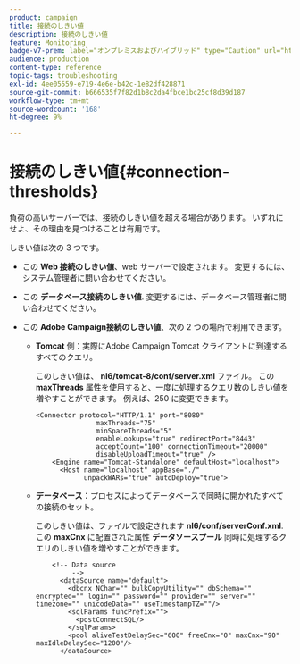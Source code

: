 ```yaml
---
product: campaign
title: 接続のしきい値
description: 接続のしきい値
feature: Monitoring
badge-v7-prem: label="オンプレミスおよびハイブリッド" type="Caution" url="https://experienceleague.adobe.com/docs/campaign-classic/using/installing-campaign-classic/architecture-and-hosting-models/hosting-models-lp/hosting-models.html?lang=ja" tooltip="オンプレミスデプロイメントとハイブリッドデプロイメントにのみ適用されます"
audience: production
content-type: reference
topic-tags: troubleshooting
exl-id: 4ee05559-e719-4e6e-b42c-1e82df428871
source-git-commit: b666535f7f82d1b8c2da4fbce1bc25cf8d39d187
workflow-type: tm+mt
source-wordcount: '168'
ht-degree: 9%

---
```


# 接続のしきい値{#connection-thresholds}



負荷の高いサーバーでは、接続のしきい値を超える場合があります。 いずれにせよ、その理由を見つけることは有用です。

しきい値は次の 3 つです。

* この **Web 接続のしきい値**、web サーバーで設定されます。 変更するには、システム管理者に問い合わせてください。

* この **データベース接続のしきい値**. 変更するには、データベース管理者に問い合わせてください。

* この **Adobe Campaign接続のしきい値**、次の 2 つの場所で利用できます。

   * **Tomcat** 側：実際にAdobe Campaign Tomcat クライアントに到達するすべてのクエリ。

     このしきい値は、 **nl6/tomcat-8/conf/server.xml** ファイル。 この **maxThreads** 属性を使用すると、一度に処理するクエリ数のしきい値を増やすことができます。 例えば、250 に変更できます。

     ```
     <Connector protocol="HTTP/1.1" port="8080"
                    maxThreads="75"
                    minSpareThreads="5"
                    enableLookups="true" redirectPort="8443"
                    acceptCount="100" connectionTimeout="20000"
                    disableUploadTimeout="true" />
         <Engine name="Tomcat-Standalone" defaultHost="localhost">
           <Host name="localhost" appBase="./"
                 unpackWARs="true" autoDeploy="true">
     ```

   * **データベース**：プロセスによってデータベースで同時に開かれたすべての接続のセット。

     このしきい値は、ファイルで設定されます **nl6/conf/serverConf.xml**. この **maxCnx** に配置された属性 **データソースプール** 同時に処理するクエリのしきい値を増やすことができます。

     ```
         <!-- Data source
              -->
           <dataSource name="default">
             <dbcnx NChar="" bulkCopyUtility="" dbSchema="" encrypted="" login="" password="" provider="" server="" timezone="" unicodeData="" useTimestampTZ=""/>
             <sqlParams funcPrefix="">
               <postConnectSQL/>
             </sqlParams>
             <pool aliveTestDelaySec="600" freeCnx="0" maxCnx="90" maxIdleDelaySec="1200"/>
           </dataSource>
     ```

